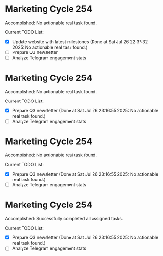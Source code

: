# Marketing Cycle 254

Accomplished: No actionable real task found.

Current TODO List:

- [x] Update website with latest milestones  (Done at Sat Jul 26 22:37:32 2025: No actionable real task found.)
- [ ] Prepare Q3 newsletter
- [ ] Analyze Telegram engagement stats

# Marketing Cycle 254

Accomplished: No actionable real task found.

Current TODO List:

- [x] Prepare Q3 newsletter  (Done at Sat Jul 26 23:16:55 2025: No actionable real task found.)
- [ ] Analyze Telegram engagement stats

# Marketing Cycle 254

Accomplished: No actionable real task found.

Current TODO List:

- [x] Prepare Q3 newsletter  (Done at Sat Jul 26 23:16:55 2025: No actionable real task found.)
- [ ] Analyze Telegram engagement stats

# Marketing Cycle 254

Accomplished: Successfully completed all assigned tasks.

Current TODO List:

- [x] Prepare Q3 newsletter  (Done at Sat Jul 26 23:16:55 2025: No actionable real task found.)
- [ ] Analyze Telegram engagement stats